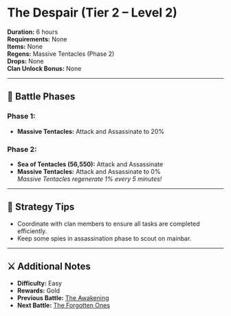 # The Despair (Tier 2 – Level 2)

**Duration:** 6 hours  
**Requirements:** None  
**Items:** None  
**Regens:** Massive Tentacles (Phase 2)  
**Drops:** None  
**Clan Unlock Bonus:** None

---

## 🧪 Battle Phases

### Phase 1:
- **Massive Tentacles:** Attack and Assassinate to 20%

### Phase 2:
- **Sea of Tentacles (56,550):** Attack and Assassinate  
- **Massive Tentacles:** Attack and Assassinate to 0%  
  *Massive Tentacles regenerate 1% every 5 minutes!*

---

## 🧭 Strategy Tips

- Coordinate with clan members to ensure all tasks are completed efficiently.  
- Keep some spies in assassination phase to scout on mainbar.

---

## ⚔️ Additional Notes

- **Difficulty:** Easy  
- **Rewards:** Gold  
- **Previous Battle:** [The Awakening](the-awakening.md)  
- **Next Battle:** [The Forgotten Ones](the-forgotten-ones.md)
